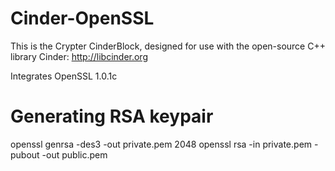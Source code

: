 Cinder-OpenSSL
==============
This is the Crypter CinderBlock, designed for use with the open-source C++ library Cinder: http://libcinder.org

Integrates OpenSSL 1.0.1c

Generating RSA keypair
======================
openssl genrsa -des3 -out private.pem 2048
openssl rsa -in private.pem -pubout -out public.pem
